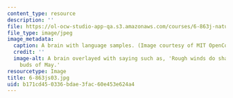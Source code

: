 ```yaml
---
content_type: resource
description: ''
file: https://ol-ocw-studio-app-qa.s3.amazonaws.com/courses/6-863j-natural-language-and-the-computer-representation-of-knowledge-spring-2003/b171cd450336bdae3fac60e453e624a4_6-863js03.jpg
file_type: image/jpeg
image_metadata:
  caption: A brain with language samples. (Image courtesy of MIT OpenCourseWare.)
  credit: ''
  image-alt: A brain overlayed with saying such as, 'Rough winds do shake the darling
    buds of May.'
resourcetype: Image
title: 6-863js03.jpg
uid: b171cd45-0336-bdae-3fac-60e453e624a4
---
```


